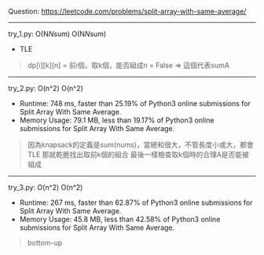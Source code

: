 Question: https://leetcode.com/problems/split-array-with-same-average/

---

try_1.py: O(N*N*sum) O(N*N*sum)

* TLE

> dp[i][k][n] = 前i個，取k個，能否組成n = False => 這個代表sumA

---

try_2.py: O(n^2) O(n^2)

* Runtime: 748 ms, faster than 25.19% of Python3 online submissions for Split Array With Same Average.
* Memory Usage: 79.1 MB, less than 19.17% of Python3 online submissions for Split Array With Same Average.

> 因為knapsack的定義是sum(nums)，當總和很大，不管長度小或大，都會TLE
> 那就乾脆找出取前k個的組合
> 最後一樣檢查取k個時的合理A是否能被組成

---

try_3.py: O(n^2) O(n^2)

* Runtime: 267 ms, faster than 62.87% of Python3 online submissions for Split Array With Same Average.
* Memory Usage: 45.8 MB, less than 42.58% of Python3 online submissions for Split Array With Same Average.

> bottom-up
